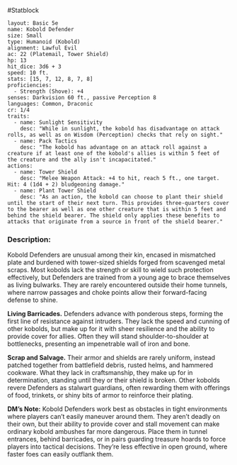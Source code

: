 #Statblock 
```statblock 
layout: Basic 5e
name: Kobold Defender
size: Small
type: Humanoid (Kobold)
alignment: Lawful Evil
ac: 22 (Platemail, Tower Shield)
hp: 13
hit_dice: 3d6 + 3
speed: 10 ft.
stats: [15, 7, 12, 8, 7, 8]
proficiencies: 
  - Strength (Shove): +4
senses: Darkvision 60 ft., passive Perception 8
languages: Common, Draconic
cr: 1/4
traits:
  - name: Sunlight Sensitivity
    desc: "While in sunlight, the kobold has disadvantage on attack rolls, as well as on Wisdom (Perception) checks that rely on sight."
  - name: Pack Tactics
    desc: "The kobold has advantage on an attack roll against a creature if at least one of the kobold's allies is within 5 feet of the creature and the ally isn't incapacitated."
actions:
  - name: Tower Shield
    desc: "Melee Weapon Attack: +4 to hit, reach 5 ft., one target. Hit: 4 (1d4 + 2) bludgeoning damage."
  - name: Plant Tower Shield
    desc: "As an action, the kobold can choose to plant their shield until the start of their next turn. This provides three-quarters cover to the bearer as well as one other creature that is within 5 feet and behind the shield bearer. The shield only applies these benefits to attacks that originate from a source in front of the shield bearer."
```

### Description:
Kobold Defenders are unusual among their kin, encased in mismatched plate and burdened with tower-sized shields forged from scavenged metal scraps. Most kobolds lack the strength or skill to wield such protection effectively, but Defenders are trained from a young age to brace themselves as living bulwarks. They are rarely encountered outside their home tunnels, where narrow passages and choke points allow their forward-facing defense to shine.

**Living Barricades.** Defenders advance with ponderous steps, forming the first line of resistance against intruders. They lack the speed and cunning of other kobolds, but make up for it with sheer resilience and the ability to provide cover for allies. Often they will stand shoulder-to-shoulder at bottlenecks, presenting an impenetrable wall of iron and bone.

**Scrap and Salvage.** Their armor and shields are rarely uniform, instead patched together from battlefield debris, rusted helms, and hammered cookware. What they lack in craftsmanship, they make up for in determination, standing until they or their shield is broken. Other kobolds revere Defenders as stalwart guardians, often rewarding them with offerings of food, trinkets, or shiny bits of armor to reinforce their plating.

**DM’s Note:**
Kobold Defenders work best as obstacles in tight environments where players can’t easily maneuver around them. They aren’t deadly on their own, but their ability to provide cover and stall movement can make ordinary kobold ambushes far more dangerous. Place them in tunnel entrances, behind barricades, or in pairs guarding treasure hoards to force players into tactical decisions. They’re less effective in open ground, where faster foes can easily outflank them.